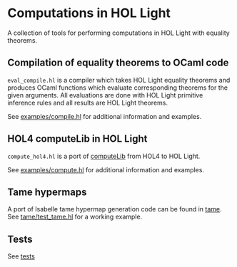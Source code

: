 # Computations in HOL Light

A collection of tools for performing computations in HOL Light with equality theorems.

## Compilation of equality theorems to OCaml code

`eval_compile.hl` is a compiler which takes HOL Light equality theorems and produces OCaml functions which evaluate corresponding theorems for the given arguments. All evaluations are done with HOL Light primitive inference rules and all results are HOL Light theorems.

See [examples/compile.hl](examples/compile.hl) for additional information and examples.

## HOL4 computeLib in HOL Light

`compute_hol4.hl` is a port of [computeLib](https://github.com/HOL-Theorem-Prover/HOL/tree/master/src/compute) from HOL4 to HOL Light.

See [examples/compute.hl](examples/compute.hl) for additional information and examples.

## Tame hypermaps

A port of Isabelle tame hypermap generation code can be found in [tame](tame/). See [tame/test_tame.hl](tame/test_tame.hl) for a working example.

## Tests

See [tests](tests/)
